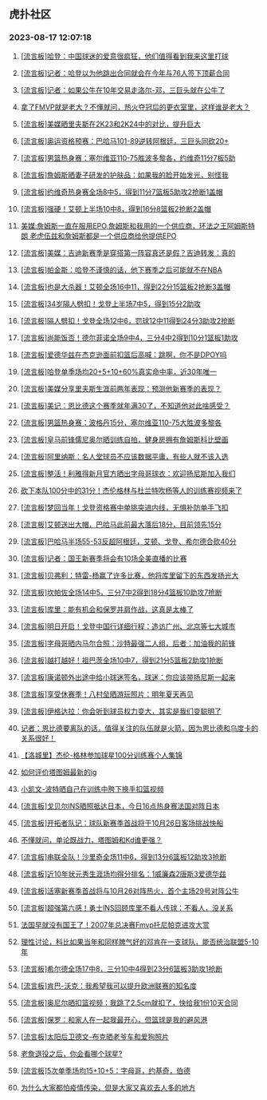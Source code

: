 ## 虎扑社区 
### 2023-08-17 12:07:18

1. [[流言板]哈登：中国球迷的爱意很疯狂，他们值得看到我来这里打球](https://bbs.hupu.com/61705910.html)

2. [[流言板]记者：哈登以为他跳出合同就会在今年与76人签下顶薪合同](https://bbs.hupu.com/61704141.html)

3. [[流言板]记者：如果公牛在10年交易走洛尔-邓，三巨头就在公牛了](https://bbs.hupu.com/61704537.html)

4. [拿了FMVP就是老大？不懂就问，热火夺冠后的更衣室里，这样谁是老大？](https://bbs.hupu.com/61704522.html)

5. [[流言板]美媒晒里夫斯在2K23和2K24中的对比，提升巨大](https://bbs.hupu.com/61703993.html)

6. [[流言板]奥运资格预赛：巴哈马101-89逆转阿根廷，三巨头同砍20+](https://bbs.hupu.com/61705486.html)

7. [[流言板]男篮热身赛：塞尔维亚110-75胜波多黎各，约维奇11分7板5助](https://bbs.hupu.com/61703627.html)

8. [[流言板]詹姆斯晒妻子研发的护肤品：如果我的脸开始发光，别怪我](https://bbs.hupu.com/61706035.html)

9. [[流言板]约维奇热身赛全场8中5，得到11分7篮板5助攻2抢断1盖帽](https://bbs.hupu.com/61704011.html)

10. [[流言板]强硬！艾顿上半场10中8，得到16分8篮板2抢断2盖帽](https://bbs.hupu.com/61704703.html)

11. [美媒:詹姆斯一直在服用EPO,詹姆斯和我用的一个供应商，环法之王阿姆斯特朗 老虎伍兹和詹姆斯都是一个供应商给他提供EPO](https://bbs.hupu.com/61703906.html)

12. [[流言板]美媒：吉迪新赛季是穿搭第一阵容真还是假？吉迪转发：真的](https://bbs.hupu.com/61705136.html)

13. [[流言板]帕金斯：哈登不谨慎的话，他下赛季之后可能就不在NBA](https://bbs.hupu.com/61704296.html)

14. [[流言板]也是大杀器！艾顿全场16中11，得到22分15篮板2抢断3盖帽](https://bbs.hupu.com/61705612.html)

15. [[流言板]34岁隔人劈扣！戈登上半场7中5，得到15分2助攻](https://bbs.hupu.com/61704848.html)

16. [[流言板]隔人劈扣！戈登全场12中6，罚球12中11得到24分3助攻2抢断](https://bbs.hupu.com/61705558.html)

17. [[流言板]尚能饭否！德尔菲诺全场9中4，三分4中2得到10分1篮板1助攻](https://bbs.hupu.com/61705803.html)

18. [[流言板]爱德华兹在杰克逊面前扣篮后高喊：跳啊，你不是DPOY吗](https://bbs.hupu.com/61705228.html)

19. [[流言板]哈登单季场均20+5+10+60%真实命中率，近30年唯一](https://bbs.hupu.com/61703195.html)

20. [[流言板]美媒分享里夫斯生涯前两年表现：预测他新赛季的表现？](https://bbs.hupu.com/61703532.html)

21. [[流言板]美记：恩比德这个赛季就年满30了，不知道他对此啥感受？](https://bbs.hupu.com/61705130.html)

22. [[流言板]男篮热身赛：波格丹15分，塞尔维亚110-75大胜波多黎各](https://bbs.hupu.com/61703524.html)

23. [[流言板]皇马前锋儒尼奥尔晒训练自拍，健身房拥有詹姆斯科比壁画](https://bbs.hupu.com/61703901.html)

24. [[流言板]阿里纳斯：名人堂球员不应该数据平庸，有些人就不该入选](https://bbs.hupu.com/61704350.html)

25. [[流言板]整活！利雅得新月官方晒出字母哥球衣：欢迎扬尼斯加入我们](https://bbs.hupu.com/61704619.html)

26. [砍下本队100分中的31分！杰伦格林与杜兰特吹杨等人的训练赛视频来了](https://bbs.hupu.com/61703601.html)

27. [[流言板]梦回当年！戈登资格赛中单挑突进内线，无惧补防单手飞扣](https://bbs.hupu.com/61704739.html)

28. [[流言板]艾顿送出大帽，巴哈马此前最大落后18分，目前领先15分](https://bbs.hupu.com/61705146.html)

29. [[流言板]巴哈马半场55-53反超阿根廷，艾顿、戈登、希尔德合砍40分](https://bbs.hupu.com/61704657.html)

30. [[流言板]记者：国王新赛季将会有10场全美直播的比赛](https://bbs.hupu.com/61705040.html)

31. [[流言板]贝弗利：特雷-杨赢了许多比赛，他将库里留下的东西发扬光大](https://bbs.hupu.com/61705099.html)

32. [[流言板]坎帕佐全场14中5，三分7中2得到18分4篮板10助攻7抢断](https://bbs.hupu.com/61705680.html)

33. [[流言板]库里：能有机会和保罗并肩作战，这真是太棒了](https://bbs.hupu.com/61704387.html)

34. [[流言板]明日开启！戈登中国行详细行程：造访广州、北京等七大城市](https://bbs.hupu.com/61702312.html)

35. [[流言板]字母哥晒内马尔合照：沙特最强二人组，后者：加油我的前锋](https://bbs.hupu.com/61704912.html)

36. [[流言板]越打越好！祖巴茨全场10中7，得到21分5篮板2助攻1抢断](https://bbs.hupu.com/61703593.html)

37. [[流言板]康诺顿外出途中给小球迷签名，球迷：你应该带扬尼斯一起来](https://bbs.hupu.com/61704967.html)

38. [[流言板]享受休赛季！八村垒晒游玩照片：明年夏天再见](https://bbs.hupu.com/61704313.html)

39. [[流言板]伊格达拉：你会听到球员权力变大，其实是我们变聪明了](https://bbs.hupu.com/61706092.html)

40. [记者：恩比德要离队的话，值得关注的队伍就是火箭，因为恩比德和乌度卡的关系很好！](https://bbs.hupu.com/61705647.html)

41. [【洛城里】杰伦-格林参加球星100分训练赛个人集锦](https://bbs.hupu.com/61703980.html)

42. [如何评价塔图姆最新的ig](https://bbs.hupu.com/61705293.html)

43. [小凯文-波特晒自己在训练中胯下换手扣篮视频](https://bbs.hupu.com/61704411.html)

44. [[流言板]戈贝尔INS晒照抵达日本，今日16点热身赛法国对阵日本](https://bbs.hupu.com/61705372.html)

45. [[流言板]开拓者队记：球队新赛季首战将于10月26日客场挑战快船](https://bbs.hupu.com/61705540.html)

46. [不懂就问，单论既战力，塔图姆和Kd谁更强？](https://bbs.hupu.com/61704567.html)

47. [[流言板]串联全队！沙里奇全场11中6，得到13分6篮板12助攻3抢断](https://bbs.hupu.com/61702789.html)

48. [[流言板]近10年状元秀生涯场均得分排名：1威廉森2唐斯3爱德华兹](https://bbs.hupu.com/61703638.html)

49. [[流言板]活塞新赛季首战将与10月26对阵热火，首个主场29号对阵公牛](https://bbs.hupu.com/61705422.html)

50. [[流言板]超强第六感！勇士INS回顾库里不看人传球：不看人，没关系](https://bbs.hupu.com/61706611.html)

51. [法国早就没有国王了！2007年总决赛Fmvp托尼帕克进攻大赏](https://bbs.hupu.com/61705148.html)

52. [理性讨论，科比如果当年和同样脾气好的邓肯在一支球队，能否统治联盟5-10年](https://bbs.hupu.com/61703925.html)

53. [[流言板]希尔德全场17中8，三分10中4得到23分6篮板3助攻1抢断](https://bbs.hupu.com/61705581.html)

54. [[流言板]肯巴-沃克：我希望我可以提升欧洲联赛的知名度](https://bbs.hupu.com/61704956.html)

55. [[流言板]奥尼尔晒扣篮视频：我跳了2.5cm就扣了，快给我1份10天合同](https://bbs.hupu.com/61706481.html)

56. [[流言板]保罗：和家人在一起我最开心，但篮球是我的避风港](https://bbs.hupu.com/61704175.html)

57. [[流言板]太阳后卫德文-布克晒老爷车和爱狗照片](https://bbs.hupu.com/61704244.html)

58. [老詹退役之后，你会看哪个球星?](https://bbs.hupu.com/61704625.html)

59. [[流言板]5次单季场均15+10+5：字母哥，约基奇，伯德](https://bbs.hupu.com/61703653.html)

60. [为什么大家都怕疫情传染，但是大家又喜欢去人多的地方](https://bbs.hupu.com/61705126.html)

